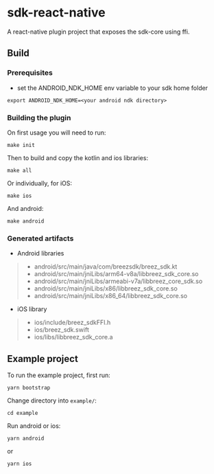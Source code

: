 # sdk-react-native

A react-native plugin project that exposes the sdk-core using ffi. 

## Build

### Prerequisites
* set the ANDROID_NDK_HOME env variable to your sdk home folder
```
export ANDROID_NDK_HOME=<your android ndk directory>
```

### Building the plugin
On first usage you will need to run:
```
make init
```
Then to build and copy the kotlin and ios libraries:
```
make all
```
Or individually, for iOS:
```
make ios
```
And android:
```
make android
```

### Generated artifacts
* Android libraries
 >* android/src/main/java/com/breezsdk/breez_sdk.kt
 >* android/src/main/jniLibs/arm64-v8a/libbreez_sdk_core.so
 >* android/src/main/jniLibs/armeabi-v7a/libbreez_core_sdk.so
 >* android/src/main/jniLibs/x86/libbreez_sdk_core.so
 >* android/src/main/jniLibs/x86_64/libbreez_sdk_core.so
* iOS library
 >* ios/include/breez_sdkFFI.h
 >* ios/breez_sdk.swift
 >* ios/libs/libbreez_sdk_core.a

## Example project
To run the example project, first run:
```
yarn bootstrap
```
Change directory into `example/`:
```
cd example
```
Run android or ios:
```
yarn android
```
or 
```
yarn ios
```
